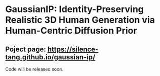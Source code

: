 # GaussianIP: Identity-Preserving Realistic 3D Human Generation via Human-Centric Diffusion Prior

## Poject page: https://silence-tang.github.io/gaussian-ip/

Code will be released soon.
